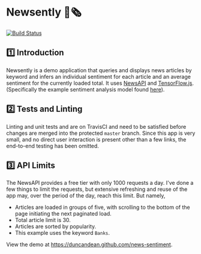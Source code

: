 # Newsently 🔎🗞

[![Build Status](https://travis-ci.org/duncandean/news-sentiment.svg?branch=master)](https://travis-ci.org/duncandean/news-sentiment)

## 1️⃣ Introduction 

Newsently is a demo application that queries and displays news articles by keyword and infers an individual sentiment for each article and an average sentiment for the currently loaded total. It uses [NewsAPI](https://newsapi.org/) and [TensorFlow.js](https://www.tensorflow.org/js/). (Specifically the example sentiment analysis model found [here](https://github.com/tensorflow/tfjs-examples/tree/master/sentiment)).

## 2️⃣ Tests and Linting

Linting and unit tests and are on TravisCI and need to be satisfied before changes are merged into the protected `master` branch. Since this app is very small, and no direct user interaction is present other than a few links, the end-to-end testing has been omitted.

## 3️⃣ API Limits

The NewsAPI provides a free tier with only 1000 requests a day. I've done a few things to limit the requests, but extensive refreshing and reuse of the app may, over the period of the day, reach this limit. But namely,

* Articles are loaded in groups of five, with scrolling to the bottom of the page initiating the next paginated load.
* Total article limit is 30.
* Articles are sorted by popularity.
* This example uses the keyword `Banks`.

View the demo at https://duncandean.github.com/news-sentiment.
